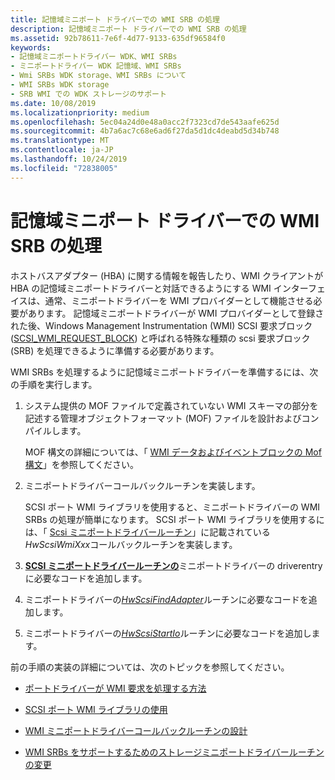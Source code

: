 ```yaml
---
title: 記憶域ミニポート ドライバーでの WMI SRB の処理
description: 記憶域ミニポート ドライバーでの WMI SRB の処理
ms.assetid: 92b78611-7e6f-4d77-9133-635df96584f0
keywords:
- 記憶域ミニポートドライバー WDK、WMI SRBs
- ミニポートドライバー WDK 記憶域、WMI SRBs
- Wmi SRBs WDK storage、WMI SRBs について
- WMI SRBs WDK storage
- SRB WMI での WDK ストレージのサポート
ms.date: 10/08/2019
ms.localizationpriority: medium
ms.openlocfilehash: 5ec04a24d0e48a0acc2f7323cd7de543aafe625d
ms.sourcegitcommit: 4b7a6ac7c68e6ad6f27da5d1dc4deabd5d34b748
ms.translationtype: MT
ms.contentlocale: ja-JP
ms.lasthandoff: 10/24/2019
ms.locfileid: "72838005"
---
```

# <a name="handling-wmi-srbs-in-storage-miniport-drivers"></a>記憶域ミニポート ドライバーでの WMI SRB の処理

ホストバスアダプター (HBA) に関する情報を報告したり、WMI クライアントが HBA の記憶域ミニポートドライバーと対話できるようにする WMI インターフェイスは、通常、ミニポートドライバーを WMI プロバイダーとして機能させる必要があります。 記憶域ミニポートドライバーが WMI プロバイダーとして登録された後、Windows Management Instrumentation (WMI) SCSI 要求ブロック ([SCSI_WMI_REQUEST_BLOCK](https://docs.microsoft.com/windows-hardware/drivers/ddi/srb/ns-srb-_scsi_wmi_request_block)) と呼ばれる特殊な種類の scsi 要求ブロック (SRB) を処理できるように準備する必要があります。

WMI SRBs を処理するように記憶域ミニポートドライバーを準備するには、次の手順を実行します。

1. システム提供の MOF ファイルで定義されていない WMI スキーマの部分を記述する管理オブジェクトフォーマット (MOF) ファイルを設計およびコンパイルします。

    MOF 構文の詳細については、「 [WMI データおよびイベントブロックの Mof 構文](https://docs.microsoft.com/windows-hardware/drivers/kernel/mof-syntax-for-wmi-data-and-event-blocks)」を参照してください。

2. ミニポートドライバーコールバックルーチンを実装します。

    SCSI ポート WMI ライブラリを使用すると、ミニポートドライバーの WMI SRBs の処理が簡単になります。 SCSI ポート WMI ライブラリを使用するには、「 [Scsi ミニポートドライバールーチン](scsi-miniport-driver-routines.md)」に記載されている*HwScsiWmiXxx*コールバックルーチンを実装します。

3. [**SCSI ミニポートドライバールーチンの**](driverentry-of-scsi-miniport-driver.md)ミニポートドライバーの driverentry に必要なコードを追加します。

4. ミニポートドライバーの[*HwScsiFindAdapter*](https://docs.microsoft.com/previous-versions/windows/hardware/drivers/ff557300(v=vs.85))ルーチンに必要なコードを追加します。

5. ミニポートドライバーの[*HwScsiStartIo*](https://docs.microsoft.com/previous-versions/windows/hardware/drivers/ff557323(v=vs.85))ルーチンに必要なコードを追加します。

前の手順の実装の詳細については、次のトピックを参照してください。

- [ポートドライバーが WMI 要求を処理する方法](how-the-port-driver-processes-wmi-requests.md)

- [SCSI ポート WMI ライブラリの使用](using-the-scsi-port-wmi-library.md)

- [WMI ミニポートドライバーコールバックルーチンの設計](designing-wmi-miniport-driver-callback-routines.md)

- [WMI SRBs をサポートするためのストレージミニポートドライバールーチンの変更](modifying-storage-miniport-driver-routines-to-support-wmi-srbs.md)
